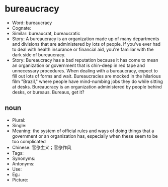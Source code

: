 # bureaucracy

- Word: bureaucracy
- Cognate: 
- Similar: bureaucrat, bureaucratic
- Story: A bureaucracy is an organization made up of many departments and divisions that are administered by lots of people. If you've ever had to deal with health insurance or financial aid, you're familiar with the dark side of bureaucracy.
- Story: Bureaucracy has a bad reputation because it has come to mean an organization or government that is chin-deep in red tape and unnecessary procedures. When dealing with a bureaucracy, expect to fill out lots of forms and wait. Bureaucracies are mocked in the hilarious film "Brazil," where people have mind-numbing jobs they do while sitting at desks. Bureaucracy is an organization administered by people behind desks, or bureaus. Bureaus, get it?

## noun

- Plural: 
- Single: 
- Meaning: the system of official rules and ways of doing things that a government or an organization has, especially when these seem to be too complicated
- Chinese: 官僚主义；官僚作风
- Tags: 
- Synonyms: 
- Antonyms: 
- Use: 
- Eg.: 
- Picture: 


